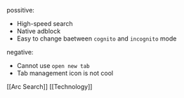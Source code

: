 possitive: 
- High-speed search
- Native adblock
- Easy to change baetween `cognito` and `incognito` mode

negative:
- Cannot use `open new tab`
- Tab management icon is not cool

[[Arc Search]]
[[Technology]]

